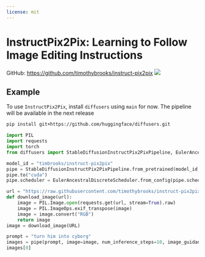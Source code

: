 ```yaml
---
license: mit
---
```


# InstructPix2Pix: Learning to Follow Image Editing Instructions
GitHub: https://github.com/timothybrooks/instruct-pix2pix
<img src='https://instruct-pix2pix.timothybrooks.com/teaser.jpg'/>



## Example

To use `InstructPix2Pix`, install `diffusers` using `main` for now. The pipeline will be available in the next release

```bash
pip install git+https://github.com/huggingface/diffusers.git
```

```python
import PIL
import requests
import torch
from diffusers import StableDiffusionInstructPix2PixPipeline, EulerAncestralDiscreteScheduler

model_id = "timbrooks/instruct-pix2pix"
pipe = StableDiffusionInstructPix2PixPipeline.from_pretrained(model_id, torch_dtype=torch.float16, revision="fp16", safety_checker=None)
pipe.to("cuda")
pipe.scheduler = EulerAncestralDiscreteScheduler.from_config(pipe.scheduler.config)

url = "https://raw.githubusercontent.com/timothybrooks/instruct-pix2pix/main/imgs/example.jpg"
def download_image(url):
    image = PIL.Image.open(requests.get(url, stream=True).raw)
    image = PIL.ImageOps.exif_transpose(image)
    image = image.convert("RGB")
    return image
image = download_image(URL)

prompt = "turn him into cyborg"
images = pipe(prompt, image=image, num_inference_steps=10, image_guidance_scale=1).images
images[0]
```